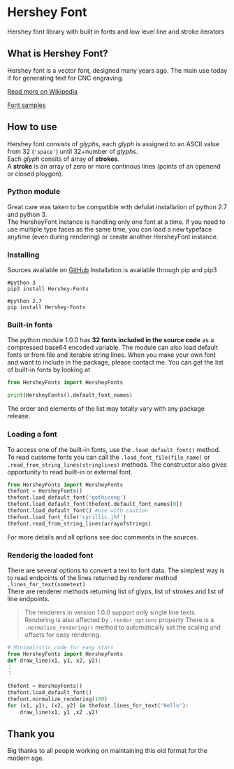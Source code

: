 # Hershey Font
Hershey font library with built in fonts and low level line and stroke iterators

## What is Hershey Font?
Hershey font is a vector font, designed many years ago.
The main use today if for generating text for CNC engraving.

[Read more on Wikipedia](https://en.wikipedia.org/wiki/Hershey_fonts)

[Font samples](http://soft9000.com/HersheyShowcase/)
## How to use
Hershey font consists of _glyphs_, each _glyph_ is assigned to an ASCII value from 32 (`'space'`) until 32+number of _glyphs_.<br/>Each _glyph_ consits of array of **strokes**.<br/>A **stroke** is an array of zero or more continous lines (points of an openend or closed ploygon).
### Python module
Great care was taken to be compatible with defulat installation of python 2.7 and python 3.<br/>
The HersheyFont instance is handling only one font at a time. If you need to use multiple type faces as the same time, you can load a new typeface anytime (even during rendering) or create another HersheyFont instance.
### Installing
Sources available on [GitHub](https://github.com/apshu/HersheyFonts) 
Installation is available through pip and pip3
```ShellSession
#python 3
pip3 install Hershey-Fonts

#python 2.7
pip install Hershey-Fonts
```
### Built-in fonts
The python module 1.0.0 has **32 fonts included in the source code** as a compressed base64 encoded variable.
The module can also load default fonts or from file and iterable string lines. 
When you make your own font and want to include in the package, please contact me.
You can get the list of built-in fonts by looking at 
```Python
from HersheyFonts import HersheyFonts

print(HersheyFonts().default_font_names)
```
The order and elements of the list may totally vary with any package release.
### Loading a font
To access one of the built-in fonts, use the  `.load_default_font()` method. To read custome fonts you can call the `.load_font_file(file_name)` or `.read_from_string_lines(stringlines)` methods. The constructor also gives opportunity to read built-in or external font.
```Python
from HersheyFonts import HersheyFonts
thefont = HersheyFonts()
thefont.load_default_font('gothiceng')
thefont.load_default_font(thefont.default_font_names[0])
thefont.load_default_font() #Use with caution
thefont.load_font_file('cyrillic.jhf')
thefont.read_from_string_lines(arrayofstrings)
```
For more details and all options see doc comments in the sources.
### Renderig the loaded font
There are several options to convert a text to font data. The simplest way is to read endpoints of the lines returned by renderer method `.lines_for_text(sometext)`<br/> There are renderer methods returning list of glyps, list of strokes and list of line endpoints.
> The renderers in version 1.0.0 support only single line texts.
> Rendering is also affected by `.render_options` property
> There is a `.normalize_rendering()` method to automatically set the scaling and offsets for easy rendering.
```Python
# Minimalistic code for easy start
from HersheyFonts import HersheyFonts
def draw_line(x1, y1, x2, y2):
︙
︙

thefont = HersheyFonts()
thefont.load_default_font()
thefont.normalize_rendering(100)
for (x1, y1), (x2, y2) in thefont.lines_for_text('Hello'):
    draw_line(x1, y1 ,x2 ,y2)
```
## Thank you
Big thanks to all people working on maintaining this old format for the modern age.
